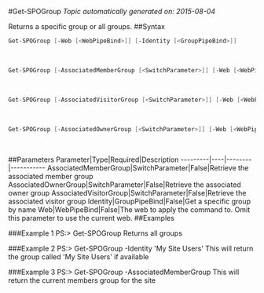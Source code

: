 #Get-SPOGroup
*Topic automatically generated on: 2015-08-04*

Returns a specific group or all groups.
##Syntax
```powershell
Get-SPOGroup [-Web [<WebPipeBind>]] [-Identity [<GroupPipeBind>]]
```
&nbsp;

```powershell
Get-SPOGroup [-AssociatedMemberGroup [<SwitchParameter>]] [-Web [<WebPipeBind>]]
```
&nbsp;

```powershell
Get-SPOGroup [-AssociatedVisitorGroup [<SwitchParameter>]] [-Web [<WebPipeBind>]]
```
&nbsp;

```powershell
Get-SPOGroup [-AssociatedOwnerGroup [<SwitchParameter>]] [-Web [<WebPipeBind>]]
```
&nbsp;

##Parameters
Parameter|Type|Required|Description
---------|----|--------|-----------
AssociatedMemberGroup|SwitchParameter|False|Retrieve the associated member group
AssociatedOwnerGroup|SwitchParameter|False|Retrieve the associated owner group
AssociatedVisitorGroup|SwitchParameter|False|Retrieve the associated visitor group
Identity|GroupPipeBind|False|Get a specific group by name
Web|WebPipeBind|False|The web to apply the command to. Omit this parameter to use the current web.
##Examples

###Example 1
    PS:> Get-SPOGroup
Returns all groups

###Example 2
    PS:> Get-SPOGroup -Identity 'My Site Users'
This will return the group called 'My Site Users' if available

###Example 3
    PS:> Get-SPOGroup -AssociatedMemberGroup
This will return the current members group for the site
